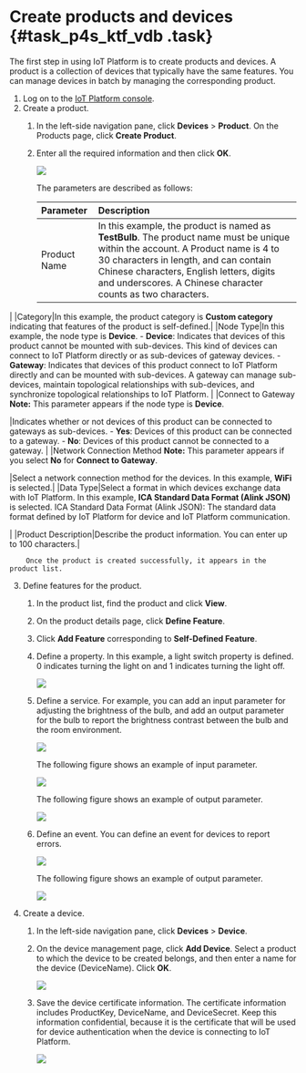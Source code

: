 # Create products and devices {#task_p4s_ktf_vdb .task}

The first step in using IoT Platform is to create products and devices. A product is a collection of devices that typically have the same features. You can manage devices in batch by managing the corresponding product.

1.  Log on to the [IoT Platform console](http://iot.console.aliyun.com/).
2.  Create a product. 
    1.  In the left-side navigation pane, click **Devices** \> **Product**. On the Products page, click **Create Product**.
    2.  Enter all the required information and then click **OK**. 

        ![](http://static-aliyun-doc.oss-cn-hangzhou.aliyuncs.com/assets/img/12786/15675835841955_en-US.png)

        The parameters are described as follows:

        |Parameter|Description|
        |:--------|:----------|
        |Product Name|In this example, the product is named as **TestBulb**. The product name must be unique within the account. A Product name is 4 to 30 characters in length, and can contain Chinese characters, English letters, digits and underscores. A Chinese character counts as two characters.

 |
        |Category|In this example, the product category is **Custom category** indicating that features of the product is self-defined.|
        |Node Type|In this example, the node type is **Device**.         -   **Device**: Indicates that devices of this product cannot be mounted with sub-devices. This kind of devices can connect to IoT Platform directly or as sub-devices of gateway devices.
        -   **Gateway**: Indicates that devices of this product connect to IoT Platform directly and can be mounted with sub-devices. A gateway can manage sub-devices, maintain topological relationships with sub-devices, and synchronize topological relationships to IoT Platform.
 |
        |Connect to Gateway **Note:** This parameter appears if the node type is **Device**.

 |Indicates whether or not devices of this product can be connected to gateways as sub-devices.         -   **Yes**: Devices of this product can be connected to a gateway.
        -   **No**: Devices of this product cannot be connected to a gateway.
 |
        |Network Connection Method **Note:** This parameter appears if you select **No** for **Connect to Gateway**.

 |Select a network connection method for the devices. In this example, **WiFi** is selected.|
        |Data Type|Select a format in which devices exchange data with IoT Platform. In this example, **ICA Standard Data Format \(Alink JSON\)** is selected. ICA Standard Data Format \(Alink JSON\): The standard data format defined by IoT Platform for device and IoT Platform communication.

 |
        |Product Description|Describe the product information. You can enter up to 100 characters.|

        Once the product is created successfully, it appears in the product list.

3.  Define features for the product. 
    1.  In the product list, find the product and click **View**.
    2.  On the product details page, click **Define Feature**.
    3.  Click **Add Feature** corresponding to **Self-Defined Feature**.
    4.  Define a property. In this example, a light switch property is defined. 0 indicates turning the light on and 1 indicates turning the light off. 

        ![](http://static-aliyun-doc.oss-cn-hangzhou.aliyuncs.com/assets/img/12786/156758358433073_en-US.png)

    5.  Define a service. For example, you can add an input parameter for adjusting the brightness of the bulb, and add an output parameter for the bulb to report the brightness contrast between the bulb and the room environment. 

        ![](http://static-aliyun-doc.oss-cn-hangzhou.aliyuncs.com/assets/img/12786/156758358433075_en-US.png)

        The following figure shows an example of input parameter.

        ![](http://static-aliyun-doc.oss-cn-hangzhou.aliyuncs.com/assets/img/12786/156758358433078_en-US.png)

        The following figure shows an example of output parameter.

        ![](http://static-aliyun-doc.oss-cn-hangzhou.aliyuncs.com/assets/img/12786/156758358433079_en-US.png)

    6.  Define an event. You can define an event for devices to report errors. 

        ![](http://static-aliyun-doc.oss-cn-hangzhou.aliyuncs.com/assets/img/12786/156758358433077_en-US.png)

        The following figure shows an example of output parameter.

        ![](http://static-aliyun-doc.oss-cn-hangzhou.aliyuncs.com/assets/img/12786/156758358533080_en-US.png)

4.  Create a device. 
    1.  In the left-side navigation pane, click **Devices** \> **Device**.
    2.  On the device management page, click **Add Device**. Select a product to which the device to be created belongs, and then enter a name for the device \(DeviceName\). Click **OK**. 

        ![](http://static-aliyun-doc.oss-cn-hangzhou.aliyuncs.com/assets/img/12786/156758358533082_en-US.png)

    3.  Save the device certificate information. The certificate information includes ProductKey, DeviceName, and DeviceSecret. Keep this information confidential, because it is the certificate that will be used for device authentication when the device is connecting to IoT Platform. 

        ![](http://static-aliyun-doc.oss-cn-hangzhou.aliyuncs.com/assets/img/12786/156758358533085_en-US.png)


